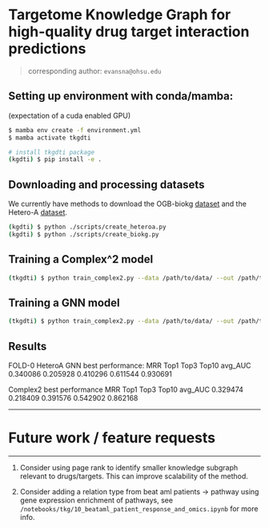 # Targetome Knowledge Graph for high-quality drug target interaction predictions 

> corresponding author: `evansna@ohsu.edu`

## Setting up environment with conda/mamba: 
(expectation of a cuda enabled GPU)

```bash
$ mamba env create -f environment.yml
$ mamba activate tkgdti 

# install tkgdti package
(kgdti) $ pip install -e . 
```

## Downloading and processing datasets 

We currently have methods to download the OGB-biokg [dataset](https://ogb.stanford.edu/docs/leader_linkprop/#ogbl-biokg) and the Hetero-A [dataset](https://www.nature.com/articles/s41467-017-00680-8). 

```bash 
(kgdti) $ python ./scripts/create_heteroa.py 
(kgdti) $ python ./scripts/create_biokg.py
```

## Training a Complex^2 model 

```bash 
(tkgdti) $ python train_complex2.py --data /path/to/data/ --out /path/to/output 
```

## Training a GNN model 

```bash 
(tkgdti) $ python train_complex2.py --data /path/to/data/ --out /path/to/output 
```

## Results 

FOLD-0 HeteroA 
GNN best performance: 
MRR      Top1      Top3     Top10   avg_AUC
0.340086  0.205928  0.410296  0.611544  0.930691

Complex2 best performance 
MRR      Top1      Top3     Top10   avg_AUC
0.329474  0.218409  0.391576  0.542902  0.862168



---
# Future work / feature requests 
---

1. Consider using page rank to identify smaller knowledge subgraph relevant to drugs/targets. This can improve scalability of the method. 

2. Consider adding a relation type from beat aml patients -> pathway using gene expression enrichment of pathways, see `/notebooks/tkg/10_beataml_patient_response_and_omics.ipynb` for more info. 